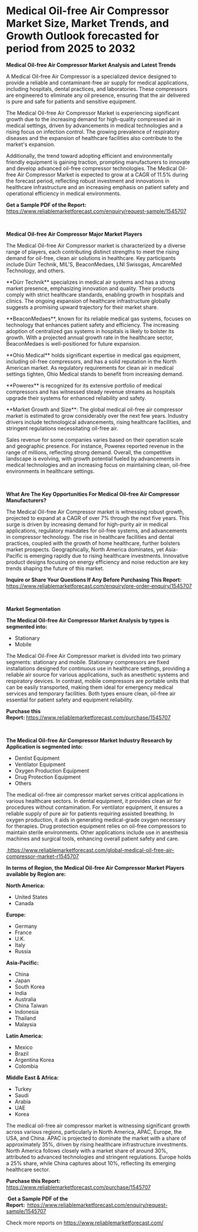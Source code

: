 <p><h1>Medical Oil-free Air Compressor Market Size, Market Trends, and Growth Outlook forecasted for period from 2025 to 2032</h1></p><p><strong>Medical Oil-free Air Compressor Market Analysis and Latest Trends</strong></p>
<p><p>A Medical Oil-free Air Compressor is a specialized device designed to provide a reliable and contaminant-free air supply for medical applications, including hospitals, dental practices, and laboratories. These compressors are engineered to eliminate any oil presence, ensuring that the air delivered is pure and safe for patients and sensitive equipment. </p><p>The Medical Oil-free Air Compressor Market is experiencing significant growth due to the increasing demand for high-quality compressed air in medical settings, driven by advancements in medical technologies and a rising focus on infection control. The growing prevalence of respiratory diseases and the expansion of healthcare facilities also contribute to the market's expansion. </p><p>Additionally, the trend toward adopting efficient and environmentally friendly equipment is gaining traction, prompting manufacturers to innovate and develop advanced oil-free compressor technologies. The Medical Oil-free Air Compressor Market is expected to grow at a CAGR of 11.5% during the forecast period, reflecting robust investment and innovations in healthcare infrastructure and an increasing emphasis on patient safety and operational efficiency in medical environments.</p></p>
<p><strong>Get a Sample PDF of the Report:&nbsp;</strong> <a href="https://www.reliablemarketforecast.com/enquiry/request-sample/1545707?utm_campaign=3029&utm_medium=2&utm_source=Github&utm_content=ia&utm_term=11042025&utm_id=medical-oil-free-air-compressor">https://www.reliablemarketforecast.com/enquiry/request-sample/1545707</a></p>
<p>&nbsp;</p>
<p><strong>Medical Oil-free Air Compressor Major Market Players</strong></p>
<p><p>The Medical Oil-free Air Compressor market is characterized by a diverse range of players, each contributing distinct strengths to meet the rising demand for oil-free, clean air solutions in healthcare. Key participants include Dürr Technik, MIL'S, BeaconMedaes, LNI Swissgas, AmcareMed Technology, and others.</p><p>**Dürr Technik** specializes in medical air systems and has a strong market presence, emphasizing innovation and quality. Their products comply with strict healthcare standards, enabling growth in hospitals and clinics. The ongoing expansion of healthcare infrastructure globally suggests a promising upward trajectory for their market share.</p><p>**BeaconMedaes**, known for its reliable medical gas systems, focuses on technology that enhances patient safety and efficiency. The increasing adoption of centralized gas systems in hospitals is likely to bolster its growth. With a projected annual growth rate in the healthcare sector, BeaconMedaes is well-positioned for future expansion.</p><p>**Ohio Medical** holds significant expertise in medical gas equipment, including oil-free compressors, and has a solid reputation in the North American market. As regulatory requirements for clean air in medical settings tighten, Ohio Medical stands to benefit from increasing demand.</p><p>**Powerex** is recognized for its extensive portfolio of medical compressors and has witnessed steady revenue streams as hospitals upgrade their systems for enhanced reliability and safety.</p><p>**Market Growth and Size**: The global medical oil-free air compressor market is estimated to grow considerably over the next few years. Industry drivers include technological advancements, rising healthcare facilities, and stringent regulations necessitating oil-free air.</p><p>Sales revenue for some companies varies based on their operation scale and geographic presence. For instance, Powerex reported revenue in the range of millions, reflecting strong demand. Overall, the competitive landscape is evolving, with growth potential fueled by advancements in medical technologies and an increasing focus on maintaining clean, oil-free environments in healthcare settings.</p></p>
<p>&nbsp;</p>
<p><strong>What Are The Key Opportunities For Medical Oil-free Air Compressor Manufacturers?</strong></p>
<p><p>The Medical Oil-free Air Compressor market is witnessing robust growth, projected to expand at a CAGR of over 7% through the next five years. This surge is driven by increasing demand for high-purity air in medical applications, regulatory mandates for oil-free systems, and advancements in compressor technology. The rise in healthcare facilities and dental practices, coupled with the growth of home healthcare, further bolsters market prospects. Geographically, North America dominates, yet Asia-Pacific is emerging rapidly due to rising healthcare investments. Innovative product designs focusing on energy efficiency and noise reduction are key trends shaping the future of this market.</p></p>
<p><strong>Inquire or Share Your Questions If Any Before Purchasing This Report:</strong> <a href="https://www.reliablemarketforecast.com/enquiry/pre-order-enquiry/1545707?utm_campaign=3029&utm_medium=2&utm_source=Github&utm_content=ia&utm_term=11042025&utm_id=medical-oil-free-air-compressor">https://www.reliablemarketforecast.com/enquiry/pre-order-enquiry/1545707</a></p>
<p>&nbsp;</p>
<p><strong>Market Segmentation</strong></p>
<p><strong>The Medical Oil-free Air Compressor Market Analysis by types is segmented into:</strong></p>
<p><ul><li>Stationary</li><li>Mobile</li></ul></p>
<p><p>The Medical Oil-Free Air Compressor market is divided into two primary segments: stationary and mobile. Stationary compressors are fixed installations designed for continuous use in healthcare settings, providing a reliable air source for various applications, such as anesthetic systems and respiratory devices. In contrast, mobile compressors are portable units that can be easily transported, making them ideal for emergency medical services and temporary facilities. Both types ensure clean, oil-free air essential for patient safety and equipment reliability.</p></p>
<p><strong>Purchase this Report:&nbsp;</strong><a href="https://www.reliablemarketforecast.com/purchase/1545707?utm_campaign=3029&utm_medium=2&utm_source=Github&utm_content=ia&utm_term=11042025&utm_id=medical-oil-free-air-compressor">https://www.reliablemarketforecast.com/purchase/1545707</a></p>
<p>&nbsp;</p>
<p><strong>The Medical Oil-free Air Compressor Market Industry Research by Application is segmented into:</strong></p>
<p><ul><li>Dentist Equipment</li><li>Ventilator Equipment</li><li>Oxygen Production Equipment</li><li>Drug Protection Equipment</li><li>Others</li></ul></p>
<p><p>The medical oil-free air compressor market serves critical applications in various healthcare sectors. In dental equipment, it provides clean air for procedures without contamination. For ventilator equipment, it ensures a reliable supply of pure air for patients requiring assisted breathing. In oxygen production, it aids in generating medical-grade oxygen necessary for therapies. Drug protection equipment relies on oil-free compressors to maintain sterile environments. Other applications include use in anesthesia machines and surgical tools, enhancing overall patient safety and care.</p></p>
<p><a href="https://www.reliablemarketforecast.com/global-medical-oil-free-air-compressor-market-r1545707?utm_campaign=3029&utm_medium=2&utm_source=Github&utm_content=ia&utm_term=11042025&utm_id=medical-oil-free-air-compressor">&nbsp;https://www.reliablemarketforecast.com/global-medical-oil-free-air-compressor-market-r1545707</a></p>
<p><strong>In terms of Region, the Medical Oil-free Air Compressor Market Players available by Region are:</strong></p>
<p>
    <p> <strong> North America: </strong>
        <ul>
            <li>United States</li>
            <li>Canada</li>
        </ul>
        </p> 
    <p> <strong> Europe: </strong>
        <ul>
            <li>Germany</li>
            <li>France</li>
            <li>U.K.</li>
            <li>Italy</li>
            <li>Russia</li>
        </ul>
        </p> 
    <p> <strong> Asia-Pacific: </strong>
        <ul>
            <li>China</li>
            <li>Japan</li>
            <li>South Korea</li>
            <li>India</li>
            <li>Australia</li>
            <li>China Taiwan</li>
            <li>Indonesia</li>
            <li>Thailand</li>
            <li>Malaysia</li>
        </ul>
        </p> 
    <p> <strong> Latin America: </strong>
        <ul>
            <li>Mexico</li>
            <li>Brazil</li>
            <li>Argentina Korea</li>
            <li>Colombia</li>
        </ul>
        </p> 
    <p> <strong> Middle East & Africa: </strong>
        <ul>
            <li>Turkey</li>
            <li>Saudi</li>
            <li>Arabia</li>
            <li>UAE</li>
            <li>Korea</li>
        </ul>
    </p>
    </p>
<p><p>The medical oil-free air compressor market is witnessing significant growth across various regions, particularly in North America, APAC, Europe, the USA, and China. APAC is projected to dominate the market with a share of approximately 35%, driven by rising healthcare infrastructure investments. North America follows closely with a market share of around 30%, attributed to advanced technologies and stringent regulations. Europe holds a 25% share, while China captures about 10%, reflecting its emerging healthcare sector.</p></p>
<p><strong>Purchase this Report: </strong><a href="https://www.reliablemarketforecast.com/purchase/1545707?utm_campaign=3029&utm_medium=2&utm_source=Github&utm_content=ia&utm_term=11042025&utm_id=medical-oil-free-air-compressor">https://www.reliablemarketforecast.com/purchase/1545707</a></p>
<p>&nbsp;<strong>Get a Sample PDF of the Report:&nbsp;&nbsp;</strong><a href="https://www.reliablemarketforecast.com/enquiry/request-sample/1545707?utm_campaign=3029&utm_medium=2&utm_source=Github&utm_content=ia&utm_term=11042025&utm_id=medical-oil-free-air-compressor">https://www.reliablemarketforecast.com/enquiry/request-sample/1545707</a></p>
<p><strong></strong></p>
<p>Check more reports on <a href="https://www.reliablemarketforecast.com/?utm_campaign=3029&utm_medium=2&utm_source=Github&utm_content=ia&utm_term=11042025&utm_id=medical-oil-free-air-compressor">https://www.reliablemarketforecast.com/</a></p>